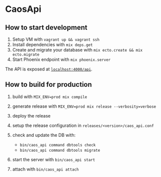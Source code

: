 # CaosApi

## How to start development

  1. Setup VM with `vagrant up && vagrant ssh`
  2. Install dependencies with `mix deps.get`
  3. Create and migrate your database with `mix ecto.create && mix ecto.migrate`
  4. Start Phoenix endpoint with `mix phoenix.server`

The API is exposed at [`localhost:4000/api`](http://localhost:4000/api).

## How to build for production

  1. build with `MIX_ENV=prod mix compile`
  2. generate release with `MIX_ENV=prod mix release --verbosity=verbose`
  3. deploy the release
  4. setup the release configuration in `releases/<version>/caos_api.conf`
  5. check and update the DB with:
      - `bin/caos_api command dbtools check`
      - `bin/caos_api command dbtools migrate`

  5. start the server with `bin/caos_api start`
  6. attach with `bin/caos_api attach`
